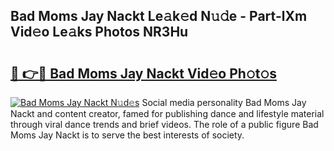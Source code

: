 ## Bad Moms Jay Nackt Le𝚊k𝚎d N𝚞𝚍e - Part-lXm Vid𝚎o Le𝚊ks Photos NR3Hu

# <h2><a href="http://fb41n0w.evod.top/?m=Bad+Moms+Jay+Nackt">🔗 👉🔴 Bad Moms Jay Nackt Vid𝚎o Ph𝚘t𝚘s</a></h2>

[![Bad Moms Jay Nackt N𝚞d𝚎s](https://i.imgur.com/8V9OHl7.gif)](http://fb41n0w.evod.top/?m=Bad+Moms+Jay+Nackt)
Social media personality Bad Moms Jay Nackt and content creator, famed for publishing dance and lifestyle material through viral dance trends and brief videos. The role of a public figure Bad Moms Jay Nackt is to serve the best interests of society. 
